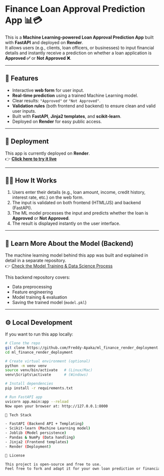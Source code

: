 # Finance Loan Approval Prediction App 📊💳

This is a **Machine Learning-powered Loan Approval Prediction App** built with **FastAPI** and deployed on **Render**.  
It allows users (e.g., clients, loan officers, or businesses) to input financial details and instantly receive a prediction on whether a loan application is **Approved ✅** or **Not Approved ❌**.

---

## 🌟 Features
- Interactive **web form** for user input.
- **Real-time prediction** using a trained Machine Learning model.
- Clear results: `"Approved"` or `"Not Approved"`.
- **Validation rules** (both frontend and backend) to ensure clean and valid user inputs.
- Built with **FastAPI**, **Jinja2 templates**, and **scikit-learn**.
- Deployed on **Render** for easy public access.

---
  
## 🚀 Deployment

This app is currently deployed on **Render**.  
👉 **[Click here to try it live](https://finance-ml-deployment.onrender.com)**  

---

## 🧑‍💻 How It Works
1. Users enter their details (e.g., loan amount, income, credit history, interest rate, etc.) on the web form.
2. The input is validated on both frontend (HTML/JS) and backend (FastAPI).
3. The ML model processes the input and predicts whether the loan is **Approved** or **Not Approved**.
4. The result is displayed instantly on the user interface.

---

## 🔗 Learn More About the Model (Backend)
The machine learning model behind this app was built and explained in detail in a separate repository.  
👉 [Check the Model Training & Data Science Process](https://github.com/Freddy-Apaka/Finance_Prediction_model)

This backend repository covers:
- Data preprocessing
- Feature engineering
- Model training & evaluation
- Saving the trained model (`model.pkl`)

---

## ⚙️ Local Development

If you want to run this app locally:

```bash
# Clone the repo
git clone https://github.com/Freddy-Apaka/ml_finance_render_deployment.git
cd ml_finance_render_deployment

# Create virtual environment (optional)
python -m venv venv
source venv/bin/activate   # (Linux/Mac)
venv\Scripts\activate      # (Windows)

# Install dependencies
pip install -r requirements.txt

# Run FastAPI app
uvicorn app.main:app --reload
Now open your browser at: http://127.0.0.1:8000

📂 Tech Stack

- FastAPI (Backend API + Templating)
- Scikit-learn (Machine Learning model)
- Joblib (Model persistence)
- Pandas & NumPy (Data handling)
- Jinja2 (Frontend templates)
- Render (Deployment)

📜 License

This project is open-source and free to use.
Feel free to fork and adapt it for your own loan prediction or financial ML applications.
